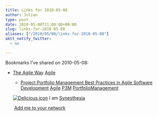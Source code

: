 ```yaml
---
title: Links for 2010-05-08
author: Julian
type: post
date: 2010-05-08T21:00:00+00:00
slug: links-for-2010-05-08 
aliases: ["/2010/05/08/links-for-2010-05-08"]
aktt_notify_twitter:
  - no

---
```

Bookmarks I&#8217;ve shared on 2010-05-08:

  * [The Agile Way][1] 
    [Agile][2] </li> 
    
      * [Project Portfolio Management Best Practices in Agile Software Development][3] 
        [Agile][2] [P3M][4] [PortfolioManagement][5] </li> </ul> 
        
        <p class="deliciouslink">
          <a href="https://del.icio.us/synesthesia" title="See all my bookmarks on del.icio.us"><img src="https://www.synesthesia.co.uk/images/deliciousicon.jpg" alt="Delicious icon" /></a>&nbsp;I am <a href="https://del.icio.us/synesthesia" title="See all my bookmarks on del.icio.us">Synesthesia</a>
        </p>
        
        <p class="deliciouslink">
          <a href="https://del.icio.us/network?add=synesthesia" title="Add me to your del.icio.us network"><img src="https://www.synesthesia.co.uk/images/add.gif" alt="" /></a>&nbsp;<a href="https://del.icio.us/network?add=synesthesia" title="Add me to your del.icio.us network">Add me to your network</a>
        </p>

 [1]: https://cut.ms/SJn
 [2]: https://delicious.com/synesthesia/Agile
 [3]: https://bit.ly/b2DPR0
 [4]: https://delicious.com/synesthesia/P3M
 [5]: https://delicious.com/synesthesia/PortfolioManagement